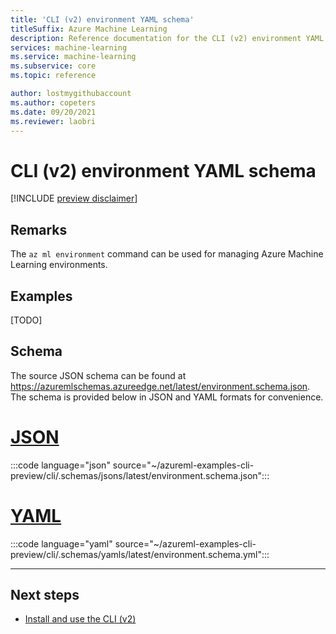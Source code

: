 ```yaml
---
title: 'CLI (v2) environment YAML schema'
titleSuffix: Azure Machine Learning
description: Reference documentation for the CLI (v2) environment YAML schema.
services: machine-learning
ms.service: machine-learning
ms.subservice: core
ms.topic: reference

author: lostmygithubaccount
ms.author: copeters
ms.date: 09/20/2021
ms.reviewer: laobri
---
```


# CLI (v2) environment YAML schema

[!INCLUDE [preview disclaimer](../../includes/machine-learning-preview-generic-disclaimer.md)]

## Remarks

The `az ml environment` command can be used for managing Azure Machine Learning environments.

## Examples

[TODO]

## Schema

The source JSON schema can be found at https://azuremlschemas.azureedge.net/latest/environment.schema.json. The schema is provided below in JSON and YAML formats for convenience.

# [JSON](#tab/json)

:::code language="json" source="~/azureml-examples-cli-preview/cli/.schemas/jsons/latest/environment.schema.json":::

# [YAML](#tab/yaml)

:::code language="yaml" source="~/azureml-examples-cli-preview/cli/.schemas/yamls/latest/environment.schema.yml":::

---

## Next steps

- [Install and use the CLI (v2)](how-to-configure-cli.md)

